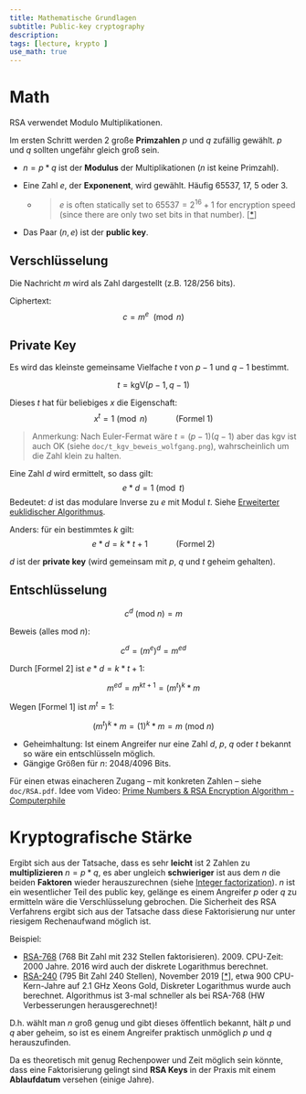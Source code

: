 ```yaml
---
title: Mathematische Grundlagen
subtitle: Public-key cryptography
description:
tags: [lecture, krypto ]
use_math: true
---
```


# Math

RSA verwendet Modulo Multiplikationen.

Im ersten Schritt werden 2 große **Primzahlen** $p$ und $q$ zufällig gewählt.  $p$  und $q$ sollten ungefähr gleich groß sein.

- $n=p*q$ ist der **Modulus** der Multiplikationen ($n$ ist keine Primzahl).

- Eine Zahl $e$, der **Exponenent**, wird gewählt. Häufig 65537, 17, 5 oder 3.

  - > $e$ is often statically set to $65537=2^{16}+1$ for encryption speed (since there are only two set bits in that number). [[*](https://crypto.stackexchange.com/a/1449)]

- Das Paar $(n,e)$ ist der **public key**.



## Verschlüsselung

Die Nachricht $m$ wird als Zahl dargestellt (z.B. 128/256 bits).

Ciphertext: 
$$
c=m^e\  \pmod n
$$

## Private Key

Es wird das kleinste gemeinsame Vielfache $t$ von $p-1$ und $q-1$ bestimmt.

$$
t=\text{kgV}(p-1,q-1)
$$

Dieses $t$ hat für beliebiges $x$ die Eigenschaft: 
$$
x^t=1 \pmod n \quad\quad\quad \text{(Formel 1)}
$$

>  Anmerkung: Nach Euler-Fermat wäre $t=(p-1)(q-1)$ aber das kgv ist auch OK (siehe `doc/t_kgv_beweis_wolfgang.png`), wahrscheinlich um die Zahl klein zu halten.

Eine Zahl $d$ wird ermittelt, so dass gilt:
$$
e*d=1 \pmod t
$$
Bedeutet: $d$ ist das modulare Inverse zu $e$ mit Modul $t$. Siehe [Erweiterter euklidischer Algorithmus](https://de.wikipedia.org/wiki/Erweiterter_euklidischer_Algorithmus).

Anders: für ein bestimmtes $k$ gilt:
$$
e*d=k*t+1 \quad\quad\quad \text{(Formel 2)}
$$



$d$ ist der **private key** (wird gemeinsam mit $p$, $q$ und $t$ geheim gehalten).



## Entschlüsselung

$$
c^d\  (\text{mod}\ n)=m
$$

Beweis (alles $\text{mod}\ n$):

$$
c^d=(m^e)^d=m^{ed}
$$

Durch [Formel 2] ist $e*d=k*t+1$:

$$
m^{ed}=m^{kt+1}=(m^t)^k*m
$$

Wegen [Formel 1] ist $m^t=1$:

$$
(m^t)^k*m=(1)^k*m=m\  (\text{mod}\ n)
$$

- Geheimhaltung: Ist einem Angreifer nur eine Zahl $d$, $p$, $q$ oder $t$ bekannt so wäre ein entschlüsseln möglich.
- Gängige Größen für $n$: 2048/4096 Bits.



Für einen etwas einacheren Zugang – mit konkreten Zahlen – siehe `doc/RSA.pdf`. Idee vom Video: [Prime Numbers & RSA Encryption Algorithm - Computerphile](https://youtu.be/JD72Ry60eP4)






# Kryptografische Stärke

Ergibt sich aus der Tatsache, dass es sehr **leicht** ist 2 Zahlen zu **multiplizieren** $n=p*q$, es aber ungleich **schwieriger** ist aus dem $n$ die beiden **Faktoren** wieder herauszurechnen (siehe [Integer factorization](https://en.wikipedia.org/wiki/Integer_factorization)). $n$ ist ein wesentlicher Teil des public key, gelänge es einem Angreifer $p$ oder $q$ zu ermitteln wäre die Verschlüsselung gebrochen. Die Sicherheit des RSA Verfahrens ergibt sich aus der Tatsache dass diese Faktorisierung nur unter riesigem Rechenaufwand möglich ist.

Beispiel: 

- [RSA-768](https://en.wikipedia.org/wiki/RSA_numbers#RSA-768) (768 Bit Zahl mit 232 Stellen faktorisieren). 2009. CPU-Zeit: 2000 Jahre. 2016 wird auch der diskrete Logarithmus berechnet.
- [RSA-240](https://en.wikipedia.org/wiki/RSA_numbers#RSA-240) (795 Bit Zahl 240 Stellen), November 2019 [[*](https://www.heise.de/security/meldung/Forscher-vermelden-neuen-Rekord-beim-Knacken-von-RSA-4603700.html)], etwa 900 CPU-Kern-Jahre auf 2.1 GHz Xeons Gold, Diskreter Logarithmus wurde auch berechnet. Algorithmus ist 3-mal schneller als bei RSA-768 (HW Verbesserungen herausgerechnet)!

D.h. wählt man $n$ groß genug und gibt dieses öffentlich bekannt, hält $p$ und $q$ aber geheim, so ist es einem Angreifer praktisch unmöglich $p$ und $q$ herauszufinden.

Da es theoretisch mit genug Rechenpower und Zeit möglich sein könnte, dass eine Faktorisierung gelingt sind **RSA Keys** in der Praxis mit einem **Ablaufdatum** versehen (einige Jahre).
